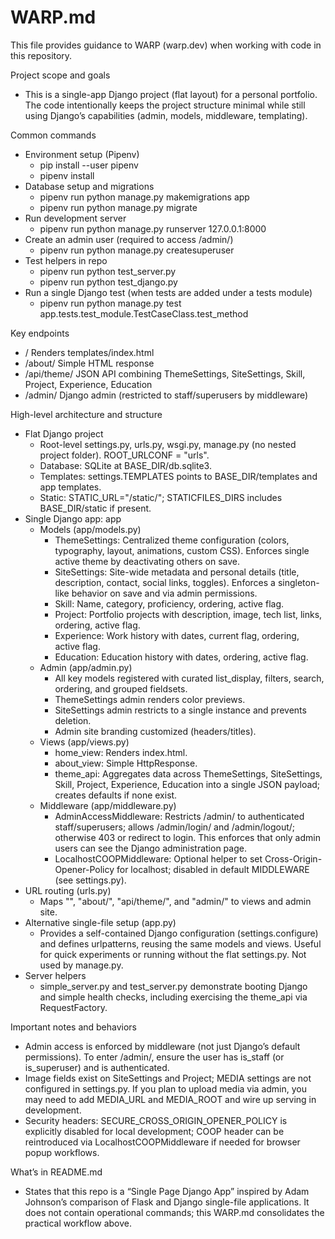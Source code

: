 # WARP.md

This file provides guidance to WARP (warp.dev) when working with code in this repository.

Project scope and goals
- This is a single-app Django project (flat layout) for a personal portfolio. The code intentionally keeps the project structure minimal while still using Django’s capabilities (admin, models, middleware, templating).

Common commands
- Environment setup (Pipenv)
  - pip install --user pipenv
  - pipenv install
- Database setup and migrations
  - pipenv run python manage.py makemigrations app
  - pipenv run python manage.py migrate
- Run development server
  - pipenv run python manage.py runserver 127.0.0.1:8000
- Create an admin user (required to access /admin/)
  - pipenv run python manage.py createsuperuser
- Test helpers in repo
  - pipenv run python test_server.py
  - pipenv run python test_django.py
- Run a single Django test (when tests are added under a tests module)
  - pipenv run python manage.py test app.tests.test_module.TestCaseClass.test_method

Key endpoints
- /            Renders templates/index.html
- /about/      Simple HTML response
- /api/theme/  JSON API combining ThemeSettings, SiteSettings, Skill, Project, Experience, Education
- /admin/      Django admin (restricted to staff/superusers by middleware)

High-level architecture and structure
- Flat Django project
  - Root-level settings.py, urls.py, wsgi.py, manage.py (no nested project folder). ROOT_URLCONF = "urls".
  - Database: SQLite at BASE_DIR/db.sqlite3.
  - Templates: settings.TEMPLATES points to BASE_DIR/templates and app templates.
  - Static: STATIC_URL="/static/"; STATICFILES_DIRS includes BASE_DIR/static if present.
- Single Django app: app
  - Models (app/models.py)
    - ThemeSettings: Centralized theme configuration (colors, typography, layout, animations, custom CSS). Enforces single active theme by deactivating others on save.
    - SiteSettings: Site-wide metadata and personal details (title, description, contact, social links, toggles). Enforces a singleton-like behavior on save and via admin permissions.
    - Skill: Name, category, proficiency, ordering, active flag.
    - Project: Portfolio projects with description, image, tech list, links, ordering, active flag.
    - Experience: Work history with dates, current flag, ordering, active flag.
    - Education: Education history with dates, ordering, active flag.
  - Admin (app/admin.py)
    - All key models registered with curated list_display, filters, search, ordering, and grouped fieldsets.
    - ThemeSettings admin renders color previews.
    - SiteSettings admin restricts to a single instance and prevents deletion.
    - Admin site branding customized (headers/titles).
  - Views (app/views.py)
    - home_view: Renders index.html.
    - about_view: Simple HttpResponse.
    - theme_api: Aggregates data across ThemeSettings, SiteSettings, Skill, Project, Experience, Education into a single JSON payload; creates defaults if none exist.
  - Middleware (app/middleware.py)
    - AdminAccessMiddleware: Restricts /admin/ to authenticated staff/superusers; allows /admin/login/ and /admin/logout/; otherwise 403 or redirect to login. This enforces that only admin users can see the Django administration page.
    - LocalhostCOOPMiddleware: Optional helper to set Cross-Origin-Opener-Policy for localhost; disabled in default MIDDLEWARE (see settings.py).
- URL routing (urls.py)
  - Maps "", "about/", "api/theme/", and "admin/" to views and admin site.
- Alternative single-file setup (app.py)
  - Provides a self-contained Django configuration (settings.configure) and defines urlpatterns, reusing the same models and views. Useful for quick experiments or running without the flat settings.py. Not used by manage.py.
- Server helpers
  - simple_server.py and test_server.py demonstrate booting Django and simple health checks, including exercising the theme_api via RequestFactory.

Important notes and behaviors
- Admin access is enforced by middleware (not just Django’s default permissions). To enter /admin/, ensure the user has is_staff (or is_superuser) and is authenticated.
- Image fields exist on SiteSettings and Project; MEDIA settings are not configured in settings.py. If you plan to upload media via admin, you may need to add MEDIA_URL and MEDIA_ROOT and wire up serving in development.
- Security headers: SECURE_CROSS_ORIGIN_OPENER_POLICY is explicitly disabled for local development; COOP header can be reintroduced via LocalhostCOOPMiddleware if needed for browser popup workflows.

What’s in README.md
- States that this repo is a “Single Page Django App” inspired by Adam Johnson’s comparison of Flask and Django single-file applications. It does not contain operational commands; this WARP.md consolidates the practical workflow above.
